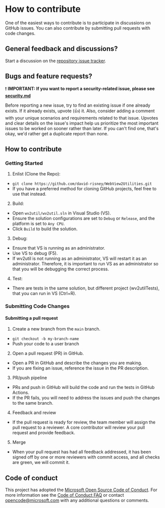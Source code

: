 # How to contribute

One of the easiest ways to contribute is to participate in discussions on GitHub issues. You can also contribute by submitting pull requests with code changes.

## General feedback and discussions?

Start a discussion on the [repository issue tracker](/issues).

## Bugs and feature requests?

❗ **IMPORTANT: If you want to report a security-related issue, please see [security.md](./SECURITY.md)**

Before reporting a new issue, try to find an existing issue if one already exists. If it already exists, upvote (👍) it. Also, consider adding a comment with your unique scenarios and requirements related to that issue.  Upvotes and clear details on the issue's impact help us prioritize the most important issues to be worked on sooner rather than later. If you can't find one, that's okay, we'd rather get a duplicate report than none.

## How to contribute

### Getting Started

1. Enlist (Clone the Repo):
  - `git clone https://github.com/david-risney/WebView2Utilities.git` <!-- TODO update this URL -->
  - If you have a preferred method for cloning GitHub projects, feel free to use that instead.

2. Build:
  - Open `wv2util/wv2util.sln` in Visual Studio (VS).
  - Ensure the solution configurations are set to `Debug` or `Release`, and the platform is set to `Any CPU`.
  - Click `Build` to build the solution.

3. Debug:
  - Ensure that VS is running as an administrator.
  - Use VS to debug (F5).
  - If wv2util is not running as an administrator, VS will restart it as an administrator. Therefore, it is important to run VS as an administrator so that you will be debugging the correct process.

4. Test:
  - There are tests in the same solution, but different project (wv2utilTests), that you can run in VS (Ctrl+R).

### Submitting Code Changes

#### Submitting a pull request

1. Create a new branch from the `main` branch.
  - `git checkout -b my-branch-name`
  - Push your code to a user branch

2. Open a pull request (PR) in GitHub.
  - Open a PR in GitHub and describe the changes you are making.
  - If you are fixing an issue, reference the issue in the PR description.

<!-- Uncomment this section once the project has a CLA in place.

> **CLA**
> 
> This project welcomes contributions and suggestions. Most contributions require you to agree to a Contributor License Agreement (CLA) declaring that you have the right to, and actually do, grant us the rights to use your contribution. For details, visit https://cla.microsoft.com
> 
> When you submit a pull request, a CLA-bot will automatically determine whether you need to provide a CLA and decorate the PR appropriately (e.g., label, comment). Simply follow the instructions provided by the bot. You will only need to do this once across all repositories using our CLA.

--> 

3. PR/push pipeline
  - PRs and push in GitHub will build the code and run the tests in GitHub Actions.
  - If the PR fails, you will need to address the issues and push the changes to the same branch.

4. Feedback and review
  - If the pull request is ready for review, the team member will assign the pull request to a reviewer. A core contributor will review your pull request and provide feedback. 

5. Merge
  - When your pull request has had all feedback addressed, it has been signed off by one or more reviewers with commit access, and all checks are green, we will commit it.

## Code of conduct

This project has adopted the [Microsoft Open Source Code of Conduct](https://opensource.microsoft.com/codeofconduct/). For more information see the [Code of Conduct FAQ](https://opensource.microsoft.com/codeofconduct/faq/) or contact [opencode@microsoft.com](mailto:opencode@microsoft.com) with any additional questions or comments.